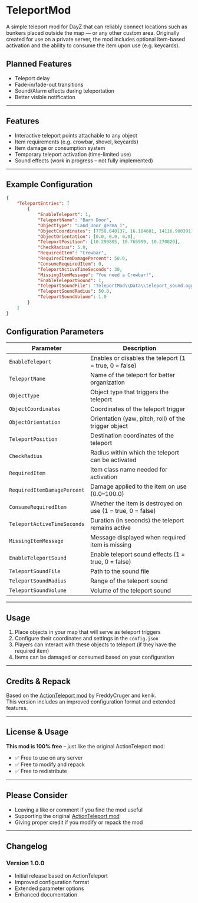 # TeleportMod

A simple teleport mod for DayZ that can reliably connect locations such as bunkers placed outside the map — or any other custom area. Originally created for use on a private server, the mod includes optional item-based activation and the ability to consume the item upon use (e.g. keycards).

## Planned Features
- Teleport delay
- Fade-in/fade-out transitions
- Sound/Alarm effects during teleportation
- Better visible notification

---

## Features

- Interactive teleport points attachable to any object
- Item requirements (e.g. crowbar, shovel, keycards)
- Item damage or consumption system
- Temporary teleport activation (time-limited use)
- Sound effects (work in progress – not fully implemented)

---

## Example Configuration

```json
{
    "TeleportEntries": [
        {
            "EnableTeleport": 1,
            "TeleportName": "Barn Door",
            "ObjectType": "Land_Door_germa_1",
            "ObjectCoordinates": [7758.640137, 16.184601, 14116.900391],
            "ObjectOrientation": [0.0, 0.0, 0.0],
            "TeleportPosition": [10.299805, 10.765999, 10.270020],
            "CheckRadius": 5.0,
            "RequiredItem": "Crowbar",
            "RequiredItemDamagePercent": 50.0,
            "ConsumeRequiredItem": 0,
            "TeleportActiveTimeSeconds": 30,
            "MissingItemMessage": "You need a Crowbar!",
            "EnableTeleportSound": 1,
            "TeleportSoundFile": "TeleportMod\\Data\\teleport_sound.ogg",
            "TeleportSoundRadius": 50.0,
            "TeleportSoundVolume": 1.0
        }
    ]
}
```

## Configuration Parameters

| Parameter                    | Description                                                  |
|------------------------------|--------------------------------------------------------------|
| `EnableTeleport`            | Enables or disables the teleport (1 = true, 0 = false)     |
| `TeleportName`              | Name of the teleport for better organization                |
| `ObjectType`                | Object type that triggers the teleport                      |
| `ObjectCoordinates`         | Coordinates of the teleport trigger                         |
| `ObjectOrientation`         | Orientation (yaw, pitch, roll) of the trigger object        |
| `TeleportPosition`          | Destination coordinates of the teleport                     |
| `CheckRadius`               | Radius within which the teleport can be activated           |
| `RequiredItem`              | Item class name needed for activation                       |
| `RequiredItemDamagePercent` | Damage applied to the item on use (0.0–100.0)              |
| `ConsumeRequiredItem`       | Whether the item is destroyed on use (1 = true, 0 = false) |
| `TeleportActiveTimeSeconds` | Duration (in seconds) the teleport remains active           |
| `MissingItemMessage`        | Message displayed when required item is missing             |
| `EnableTeleportSound`       | Enable teleport sound effects (1 = true, 0 = false)        |
| `TeleportSoundFile`         | Path to the sound file                                      |
| `TeleportSoundRadius`       | Range of the teleport sound                                 |
| `TeleportSoundVolume`       | Volume of the teleport sound                                |

---

## Usage

1. Place objects in your map that will serve as teleport triggers
2. Configure their coordinates and settings in the `config.json`
3. Players can interact with these objects to teleport (if they have the required item)
4. Items can be damaged or consumed based on your configuration

---

## Credits & Repack

Based on the [ActionTeleport mod](https://steamcommunity.com/sharedfiles/filedetails/?id=3405070168) by FreddyCruger and kenik.  
This version includes an improved configuration format and extended features.

---

## License & Usage

**This mod is 100% free** – just like the original ActionTeleport mod:

- ✅ Free to use on any server  
- ✅ Free to modify and repack  
- ✅ Free to redistribute  

---

## Please Consider

- Leaving a like or comment if you find the mod useful  
- Supporting the original [ActionTeleport mod](https://steamcommunity.com/sharedfiles/filedetails/?id=3405070168)  
- Giving proper credit if you modify or repack the mod

---

## Changelog

### Version 1.0.0
- Initial release based on ActionTeleport
- Improved configuration format
- Extended parameter options
- Enhanced documentation
